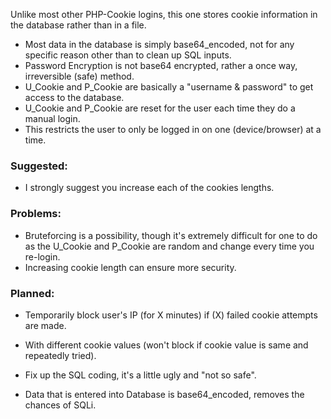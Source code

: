 Unlike most other PHP-Cookie logins, this one stores cookie information in the database rather than in a file. 
  
  - Most data in the database is simply base64_encoded, not for any specific reason other than to clean up SQL inputs.
  - Password Encryption is not base64 encrypted, rather a once way, irreversible (safe) method.
  - U_Cookie and P_Cookie are basically a "username & password" to get access to the database.
  - U_Cookie and P_Cookie are reset for the user each time they do a manual login. 
  - This restricts the user to only be logged in on one (device/browser) at a time.

  <h3>Suggested:</h3>
  
  - I strongly suggest you increase each of the cookies lengths.

  <h3>Problems:</h3>
  
  - Bruteforcing is a possibility, though it's extremely difficult for one to do as the U_Cookie and P_Cookie are random and change every time you re-login.
  - Increasing cookie length can ensure more security.

  <h3>Planned:</h3>
  
  - Temporarily block user's IP (for X minutes) if (X) failed cookie attempts are made.
  - With different cookie values (won't block if cookie value is same and repeatedly tried).
  
  - Fix up the SQL coding, it's a little ugly and "not so safe". 
  - Data that is entered into Database is base64_encoded, removes the chances of SQLi.
